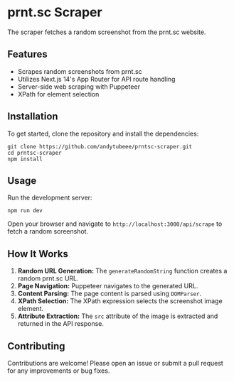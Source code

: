 # prnt.sc Scraper

The scraper fetches a random screenshot from the prnt.sc website.

## Features

- Scrapes random screenshots from prnt.sc
- Utilizes Next.js 14's App Router for API route handling
- Server-side web scraping with Puppeteer
- XPath for element selection

## Installation

To get started, clone the repository and install the dependencies:

```
git clone https://github.com/andytubeee/prntsc-scraper.git
cd prntsc-scraper
npm install
```

## Usage

Run the development server:

`npm run dev`

Open your browser and navigate to `http://localhost:3000/api/scrape` to fetch a random screenshot.

## How It Works

1.  **Random URL Generation:** The `generateRandomString` function creates a random prnt.sc URL.
2.  **Page Navigation:** Puppeteer navigates to the generated URL.
3.  **Content Parsing:** The page content is parsed using `DOMParser`.
4.  **XPath Selection:** The XPath expression selects the screenshot image element.
5.  **Attribute Extraction:** The `src` attribute of the image is extracted and returned in the API response.

## Contributing

Contributions are welcome! Please open an issue or submit a pull request for any improvements or bug fixes.
